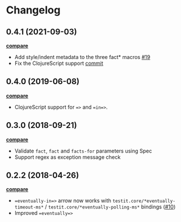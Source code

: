 # Changelog

## 0.4.1 (2021-09-03)

**[compare](https://github.com/metosin/testit/compare/0.4.0...0.4.1)**

- Add style/indent metadata to the three fact* macros [#19](https://github.com/metosin/testit/pull/19)
- Fix the ClojureScript support [commit](https://github.com/metosin/testit/commit/2938e75c9716af6cc731b2bac618a445a47f3277)

## 0.4.0 (2019-06-08)

**[compare](https://github.com/metosin/testit/compare/0.3.0...0.4.0)**

- ClojureScript support for `=>` and `=in=>`.

## 0.3.0 (2018-09-21)

**[compare](https://github.com/metosin/testit/compare/0.2.2...0.3.0)**

- Validate `fact`, `fact` and `facts-for` parameters using Spec
- Support regex as exception message check

## 0.2.2 (2018-04-26)

**[compare](https://github.com/metosin/testit/compare/0.2.1...0.2.2)**

- `=eventually-in=>` arrow now works with `testit.core/*eventually-timeout-ms*` / `testit.core/*eventually-polling-ms*` bindings ([#10](https://github.com/metosin/testit/pull/10))
- Improved `=eventually=>`
